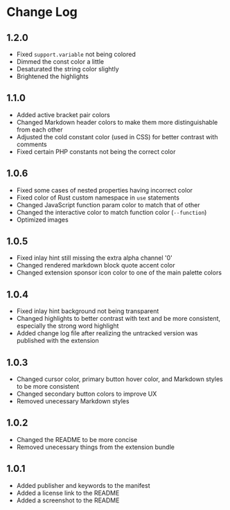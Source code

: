 # Change Log

## 1.2.0

- Fixed `support.variable` not being colored
- Dimmed the const color a little
- Desaturated the string color slightly
- Brightened the highlights

## 1.1.0

- Added active bracket pair colors
- Changed Markdown header colors to make them more distinguishable from each other
- Adjusted the cold constant color (used in CSS) for better contrast with comments
- Fixed certain PHP constants not being the correct color

## 1.0.6

- Fixed some cases of nested properties having incorrect color
- Fixed color of Rust custom namespace in `use` statements
- Changed JavaScript function param color to match that of other
- Changed the interactive color to match function color (`--function`)
- Optimized images

## 1.0.5

- Fixed inlay hint still missing the extra alpha channel '0'
- Changed rendered markdown block quote accent color
- Changed extension sponsor icon color to one of the main palette colors

## 1.0.4

- Fixed inlay hint background not being transparent
- Changed highlights to better contrast with text and be more consistent, especially the strong word highlight
- Added change log file after realizing the untracked version was published with the extension

## 1.0.3

- Changed cursor color, primary button hover color, and Markdown styles to be more consistent
- Changed secondary button colors to improve UX
- Removed unecessary Markdown styles

## 1.0.2

- Changed the README to be more concise
- Removed unecessary things from the extension bundle

## 1.0.1

- Added publisher and keywords to the manifest
- Added a license link to the README
- Added a screenshot to the README
